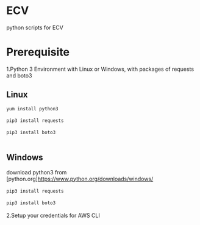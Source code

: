 # ECV
python scripts for ECV

# Prerequisite
1.Python 3 Environment with Linux or Windows, with packages of requests and boto3
## Linux
`yum install python3`<br><br>
`pip3 install requests`<br><br>
`pip3 install boto3`<br><br>
## Windows
download python3 from [python.org]https://www.python.org/downloads/windows/<br><br>
`pip3 install requests`<br><br>
`pip3 install boto3`<br><br>
2.Setup your credentials for AWS CLI
